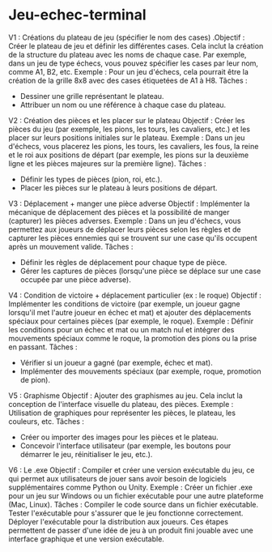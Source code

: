 # Jeu-echec-terminal
V1 : Créations du plateau de jeu (spécifier le nom des cases)
.Objectif : Créer le plateau de jeu et définir les différentes cases. Cela inclut la création de la structure du plateau avec les noms de chaque case. Par exemple, dans un jeu de type échecs, vous pouvez spécifier les cases par leur nom, comme A1, B2, etc.
Exemple : Pour un jeu d'échecs, cela pourrait être la création de la grille 8x8 avec des cases étiquetées de A1 à H8.
Tâches :
- Dessiner une grille représentant le plateau.
- Attribuer un nom ou une référence à chaque case du plateau.



V2 : Création des pièces et les placer sur le plateau
Objectif : Créer les pièces du jeu (par exemple, les pions, les tours, les cavaliers, etc.) et les placer sur leurs positions initiales sur le plateau.
Exemple : Dans un jeu d'échecs, vous placerez les pions, les tours, les cavaliers, les fous, la reine et le roi aux positions de départ (par exemple, les pions sur la deuxième ligne et les pièces majeures sur la première ligne).
Tâches :
- Définir les types de pièces (pion, roi, etc.).
- Placer les pièces sur le plateau à leurs positions de départ.



V3 : Déplacement + manger une pièce adverse
Objectif : Implémenter la mécanique de déplacement des pièces et la possibilité de manger (capturer) les pièces adverses.
Exemple : Dans un jeu d'échecs, vous permettez aux joueurs de déplacer leurs pièces selon les règles et de capturer les pièces ennemies qui se trouvent sur une case qu'ils occupent après un mouvement valide.
Tâches :
- Définir les règles de déplacement pour chaque type de pièce.
- Gérer les captures de pièces (lorsqu'une pièce se déplace sur une case occupée par une pièce adverse).




V4 : Condition de victoire + déplacement particulier (ex : le roque)
Objectif : Implémenter les conditions de victoire (par exemple, un joueur gagne lorsqu'il met l'autre joueur en échec et mat) et ajouter des déplacements spéciaux pour certaines pièces (par exemple, le roque).
Exemple : Définir les conditions pour un échec et mat ou un match nul et intégrer des mouvements spéciaux comme le roque, la promotion des pions ou la prise en passant.
Tâches :
- Vérifier si un joueur a gagné (par exemple, échec et mat).
- Implémenter des mouvements spéciaux (par exemple, roque, promotion de pion).



V5 : Graphisme
Objectif : Ajouter des graphismes au jeu. Cela inclut la conception de l'interface visuelle du plateau, des pièces.
Exemple : Utilisation de graphiques pour représenter les pièces, le plateau, les couleurs, etc.
Tâches :
- Créer ou importer des images pour les pièces et le plateau.
- Concevoir l'interface utilisateur (par exemple, les boutons pour démarrer le jeu, réinitialiser le jeu, etc.).



V6 : Le .exe
Objectif : Compiler et créer une version exécutable du jeu, ce qui permet aux utilisateurs de jouer sans avoir besoin de logiciels supplémentaires comme Python ou Unity.
Exemple : Créer un fichier .exe pour un jeu sur Windows ou un fichier exécutable pour une autre plateforme (Mac, Linux).
Tâches :
Compiler le code source dans un fichier exécutable.
Tester l'exécutable pour s'assurer que le jeu fonctionne correctement.
Déployer l'exécutable pour la distribution aux joueurs.
Ces étapes permettent de passer d'une idée de jeu à un produit fini jouable avec une interface graphique et une version exécutable.
